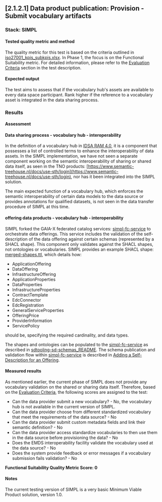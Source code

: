 ## [2.1.2.1] Data product publication: Provision - Submit vocabulary artifacts
### Stack: SIMPL

#### Tested quality metric and method

The quality metric for this test is based on the criteria outlined in [iso27001_kpis_subkpis.xlsx](../../../../../design_decisions/background_info/iso27001_kpis_subkpis.xlsx). In Phase 1,
the focus is on the Functional Suitability metric. For detailed information, please refer to the [Evaluation Criteria](./test.md#evaluation-criteria-) section in the test description.

#### Expected output
The test aims to assess that if the vocabulary hub's assets are available to every data space participant. Rank higher if the reference to a vocabulary asset is integrated in the data sharing process.

### Results
#### Assessment
#### Data sharing process - vocabulary hub - interoperability

In the definition of a vocabulary hub in [IDSA RAM 4.0](https://docs.internationaldataspaces.org/knowledge-base/ids-ram-4.0), it is a component that possesses a list of controlled terms to enhance the interoperability of data assets.
In the SIMPL implementation, we have not seen a separate component working on the semantic interoperability of sharing or shared data itself, as seen in the TNO products: [https://www.semantic-treehouse.nl/docs/use-sth/login](https://www.semantic-treehouse.nl/docs/use-sth/login),
nor has it been integrated into the SIMPL solution.

The main expected function of a vocabulary hub, which enforces the semantic interoperability of certain data models to the data source or provides annotations for qualified datasets, is not seen in the data transfer procedure of SIMPL at this time.

#### offering data products - vocabulary hub - interoperability

SIMPL forked the GAIA-X federated catalog services: [simpl-fc-service](https://code.europa.eu/simpl/simpl-open/development/gaia-x-edc/simpl-fc-service) to orchestrate data offerings. 
This service includes the validation of the self-description of the data offering against certain schemas (represented by a SHACL shape). 
This component only validates against the SHACL shapes, not ontologies or vocabularies. 
SIMPL provides an example SHACL shape: [merged-shapes.ttl](https://code.europa.eu/simpl/simpl-open/development/data1/sdtooling-sd-schemas/-/raw/main/merged-shapes.ttl), which details how:

- ApplicationOffering
- DataOffering
- InfrastructureOffering
- ApplicationProperties
- DataProperties
- InfrastructureProperties
- ContractTemplate
- EdcConnector
- EdcRegistration
- GeneralServiceProperties
- OfferingPrice
- ProviderInformation
- ServicePolicy

should be, specifying the required cardinality, and data types.

The shapes and ontologies can be populated to the [simpl-fc-service](https://code.europa.eu/simpl/simpl-open/development/gaia-x-edc/simpl-fc-service) as described in [sdtooling-sd-schemas_README](https://code.europa.eu/simpl/simpl-open/documentation/installation-guide/-/blob/main/documents/848_sdtooling-sd-schemas_README.pdf?ref_type=heads).
The schema publication and validation flow within [simpl-fc-service](https://code.europa.eu/simpl/simpl-open/development/gaia-x-edc/simpl-fc-service) is described in [Adding a Self-Description for an Offering](https://gaia-x.gitlab.io/data-infrastructure-federation-services/cat/architecture-document/architecture/catalogue-architecture.html#_adding_a_self_description_for_an_offering).

#### Measured results
As mentioned earlier, the current phase of SIMPL does not provide any vocabulary validation on the shared or sharing data itself. Therefore, based on the [Evaluation Criteria](./test.md#evaluation-criteria-), the following scores are assigned to the test:

- Can the data provider submit a new vocabulary? - No, the vocabulary hub is not available in the current version of SIMPL.
- Can the data provider choose from different standardized vocabulary that meet the requirements of the data source? - No
- Can the data provider submit custom metadata fields and link their semantic definition? - No
- Can the data provider access standardize vocabularies to then use them in the data source before provisioning the data? - No
- Does the EMDS interoperability facility validate the vocabulary used at the data source? - No
- Does the system provide feedback or error messages if a vocabulary submission fails validation? - No

**Functional Suitability Quality Metric Score: 0**

#### Notes
The current testing version of SIMPL is a very basic Minimum Viable Product solution, version 1.0.   